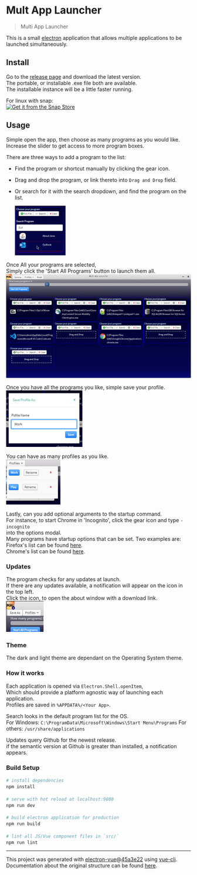 # Mult App Launcher

> Multi App Launcher

This is a small [electron](https://www.electronjs.org/) application that allows multiple applications to be launched simultaneously.  

## Install
Go to the [release page](https://github.com/Arges86/multi-app-launcher/releases) and download the latest version.  
The portable, or installable .exe file both are available.  
The installable instance will be a little faster running.  

For linux with snap:   
[![Get it from the Snap Store](https://snapcraft.io/static/images/badges/en/snap-store-black.svg)](https://snapcraft.io/multi-app-launcher)

## Usage 
Simple open the app, then choose as many programs as you would like.  
Increase the slider to get access to more program boxes.  

There are three ways to add a program to the list:  
* Find the program or shortcut manually by clicking the gear icon.   
* Drag and drop the program, or link thereto into `Drag and Drop` field.   
* Or search for it with the search dropdown, and find the program on the list.   

   ![search](screenshots/search.png)

Once All your programs are selected,  
Simply click the 'Start All Programs' button to launch them all.  
![Screenshot](screenshots/loaded.png)

Once you have all the programs you like, simple save your profile.  
![SaveAs](screenshots/saveas.png)

You can have as many profiles as you like.  
![Profile](screenshots/profiles.png)

Lastly, can you add optional arguments to the startup command.  
For instance, to start Chrome in 'Incognito', click the gear icon and type `-incognito`  
into the options modal.  
Many programs have startup options that can be set. Two examples are:   
Firefox's list can be found [here](https://developer.mozilla.org/en-US/docs/Mozilla/Command_Line_Options).  
Chrome's list can be found [here](https://peter.sh/experiments/chromium-command-line-switches/).  

### Updates
The program checks for any updates at launch.   
If there are any updates available, a notification will appear on the icon in the top left.   
Click the icon, to open the about window with a download link.   
![Notice](screenshots/updateNotice.png)

### Theme
The dark and light theme are dependant on the Operating System theme.

### How it works
Each application is opened via `Electron.Shell.openItem`,   
Which should provide a platform agnostic way of launching each application.  
Profiles are saved in `%APPDATA%/<Your App>`.  

Search looks in the default program list for the OS.  
For Windows: `C:\ProgramData\Microsoft\Windows\Start Menu\Programs`
For others: `/usr/share/applications`

Updates query Github for the newest release.  
if the semantic version at Github is greater than installed, a notification appears.  

### Build Setup

``` bash
# install dependencies
npm install

# serve with hot reload at localhost:9080
npm run dev

# build electron application for production
npm run build

# lint all JS/Vue component files in `src/`
npm run lint

```

---

This project was generated with [electron-vue](https://github.com/SimulatedGREG/electron-vue)@[45a3e22](https://github.com/SimulatedGREG/electron-vue/tree/45a3e224e7bb8fc71909021ccfdcfec0f461f634) using [vue-cli](https://github.com/vuejs/vue-cli). Documentation about the original structure can be found [here](https://simulatedgreg.gitbooks.io/electron-vue/content/index.html).
